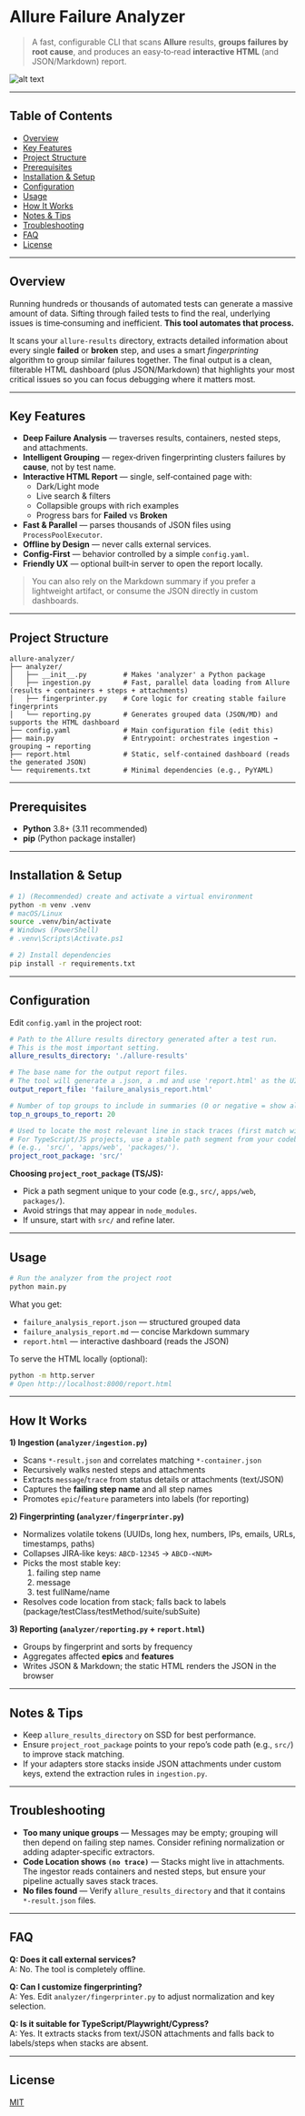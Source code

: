 # Allure Failure Analyzer

> A fast, configurable CLI that scans **Allure** results, **groups failures by root cause**, and produces an easy‑to‑read **interactive HTML** (and JSON/Markdown) report.

![alt text](image.png)


---

## Table of Contents
- [Overview](#overview)
- [Key Features](#key-features)
- [Project Structure](#project-structure)
- [Prerequisites](#prerequisites)
- [Installation & Setup](#installation--setup)
- [Configuration](#configuration)
- [Usage](#usage)
- [How It Works](#how-it-works)
- [Notes & Tips](#notes--tips)
- [Troubleshooting](#troubleshooting)
- [FAQ](#faq)
- [License](#license)

---

## Overview
Running hundreds or thousands of automated tests can generate a massive amount of data. Sifting through failed tests to find the real, underlying issues is time‑consuming and inefficient. **This tool automates that process.**

It scans your `allure-results` directory, extracts detailed information about every single **failed** or **broken** step, and uses a smart *fingerprinting* algorithm to group similar failures together. The final output is a clean, filterable HTML dashboard (plus JSON/Markdown) that highlights your most critical issues so you can focus debugging where it matters most.

---

## Key Features
- **Deep Failure Analysis** — traverses results, containers, nested steps, and attachments.
- **Intelligent Grouping** — regex‑driven fingerprinting clusters failures by **cause**, not by test name.
- **Interactive HTML Report** — single, self‑contained page with:
  - Dark/Light mode
  - Live search & filters
  - Collapsible groups with rich examples
  - Progress bars for **Failed** vs **Broken**
- **Fast & Parallel** — parses thousands of JSON files using `ProcessPoolExecutor`.
- **Offline by Design** — never calls external services.
- **Config‑First** — behavior controlled by a simple `config.yaml`.
- **Friendly UX** — optional built‑in server to open the report locally.

> You can also rely on the Markdown summary if you prefer a lightweight artifact, or consume the JSON directly in custom dashboards.

---

## Project Structure
```text
allure-analyzer/
├── analyzer/
│   ├── __init__.py         # Makes 'analyzer' a Python package
│   ├── ingestion.py        # Fast, parallel data loading from Allure (results + containers + steps + attachments)
│   ├── fingerprinter.py    # Core logic for creating stable failure fingerprints
│   └── reporting.py        # Generates grouped data (JSON/MD) and supports the HTML dashboard
├── config.yaml             # Main configuration file (edit this)
├── main.py                 # Entrypoint: orchestrates ingestion → grouping → reporting
├── report.html             # Static, self-contained dashboard (reads the generated JSON)
└── requirements.txt        # Minimal dependencies (e.g., PyYAML)
```

---

## Prerequisites
- **Python** 3.8+ (3.11 recommended)
- **pip** (Python package installer)

---

## Installation & Setup
```bash
# 1) (Recommended) create and activate a virtual environment
python -m venv .venv
# macOS/Linux
source .venv/bin/activate
# Windows (PowerShell)
# .venv\Scripts\Activate.ps1

# 2) Install dependencies
pip install -r requirements.txt
```

---

## Configuration
Edit `config.yaml` in the project root:

```yaml
# Path to the Allure results directory generated after a test run.
# This is the most important setting.
allure_results_directory: './allure-results'

# The base name for the output report files.
# The tool will generate a .json, a .md and use 'report.html' as the UI.
output_report_file: 'failure_analysis_report.html'

# Number of top groups to include in summaries (0 or negative = show all).
top_n_groups_to_report: 20

# Used to locate the most relevant line in stack traces (first match wins).
# For TypeScript/JS projects, use a stable path segment from your codebase
# (e.g., 'src/', 'apps/web', 'packages/').
project_root_package: 'src/'
```

**Choosing `project_root_package` (TS/JS):**
- Pick a path segment unique to your code (e.g., `src/`, `apps/web`, `packages/`).
- Avoid strings that may appear in `node_modules`.
- If unsure, start with `src/` and refine later.

---

## Usage
```bash
# Run the analyzer from the project root
python main.py
```
What you get:
- `failure_analysis_report.json` — structured grouped data
- `failure_analysis_report.md` — concise Markdown summary
- `report.html` — interactive dashboard (reads the JSON)

To serve the HTML locally (optional):
```bash
python -m http.server
# Open http://localhost:8000/report.html
```

---

## How It Works
**1) Ingestion (`analyzer/ingestion.py`)**
- Scans `*-result.json` and correlates matching `*-container.json`
- Recursively walks nested steps and attachments
- Extracts `message`/`trace` from status details or attachments (text/JSON)
- Captures the **failing step name** and all step names
- Promotes `epic`/`feature` parameters into labels (for reporting)

**2) Fingerprinting (`analyzer/fingerprinter.py`)**
- Normalizes volatile tokens (UUIDs, long hex, numbers, IPs, emails, URLs, timestamps, paths)
- Collapses JIRA‑like keys: `ABCD-12345` → `ABCD-<NUM>`
- Picks the most stable key:
  1. failing step name
  2. message
  3. test fullName/name
- Resolves code location from stack; falls back to labels (package/testClass/testMethod/suite/subSuite)

**3) Reporting (`analyzer/reporting.py` + `report.html`)**
- Groups by fingerprint and sorts by frequency
- Aggregates affected **epics** and **features**
- Writes JSON & Markdown; the static HTML renders the JSON in the browser

---

## Notes & Tips
- Keep `allure_results_directory` on SSD for best performance.
- Ensure `project_root_package` points to your repo’s code path (e.g., `src/`) to improve stack matching.
- If your adapters store stacks inside JSON attachments under custom keys, extend the extraction rules in `ingestion.py`.

---

## Troubleshooting
- **Too many unique groups** — Messages may be empty; grouping will then depend on failing step names. Consider refining normalization or adding adapter‑specific extractors.
- **Code Location shows `(no trace)`** — Stacks might live in attachments. The ingestor reads containers and nested steps, but ensure your pipeline actually saves stack traces.
- **No files found** — Verify `allure_results_directory` and that it contains `*-result.json` files.

---

## FAQ
**Q: Does it call external services?**  
A: No. The tool is completely offline.

**Q: Can I customize fingerprinting?**  
A: Yes. Edit `analyzer/fingerprinter.py` to adjust normalization and key selection.

**Q: Is it suitable for TypeScript/Playwright/Cypress?**  
A: Yes. It extracts stacks from text/JSON attachments and falls back to labels/steps when stacks are absent.

---

## License
[MIT](https://github.com/keinar/AI-Bug-Reporter/blob/main/LICENSE)
